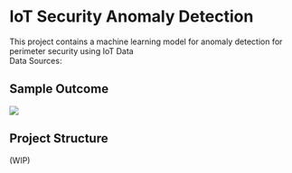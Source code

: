 # IoT Security Anomaly Detection

This project contains a machine learning model for anomaly detection for perimeter security using IoT Data<br>
Data Sources: <br>

## Sample Outcome
![](https://raw.githubusercontent.com/fenar/etc-ai-wrx/main/iot-sec/data/iot-ai.png)<br>

## Project Structure
(WIP)

